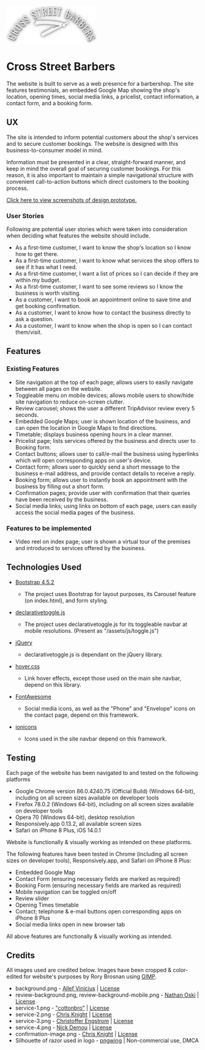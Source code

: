 <img src="/assets/images/logo.png" height="100">

# Cross Street Barbers
The website is built to serve as a web presence for a barbershop. The site features testimonials, an embedded Google Map showing the shop's location, opening times, social media links, a pricelist, contact information, a contact form, and a booking form. 

## UX 
The site is intended to inform potential customers about the shop's services and to secure customer bookings. The website is designed with this business-to-consumer model in mind.

Information must be presented in a clear, straight-forward manner, and keep in mind the overall goal of securing customer bookings. For this reason, it is also important to maintain a simple navigational structure with convenient call-to-action buttons which direct customers to the booking process.

[Click here to view screenshots of design prototype.](mockups.pdf)

### User Stories
Following are potential user stories which were taken into consideration when deciding what features the website should include. 
- As a first-time customer, I want to know the shop's location so I know how to get there.
- As a first-time customer, I want to know what services the shop offers to see if it has what I need.
- As a first-time customer, I want a list of prices so I can decide if they are within my budget.
- As a first-time customer, I want to see some reviews so I know the business is worth visiting.
- As a customer, I want to book an appointment online to save time and get booking confirmation.
- As a customer, I want to know how to contact the business directly to ask a question.
- As a customer, I want to know when the shop is open so I can contact them/visit.

## Features
### Existing Features
- Site navigation at the top of each page; allows users to easily navigate between all pages on the website.
- Toggleable menu on mobile devices; allows mobile users to show/hide site navigation to reduce on-screen clutter.
- Review carousel; shows the user a different TripAdvisor review every 5 seconds. 
- Embedded Google Maps; user is shown location of the business, and can open the location in Google Maps to find directions.
- Timetable; displays business opening hours in a clear manner.
- Pricelist page; lists services offered by the business and directs user to Booking form.
- Contact buttons; allows user to call/e-mail the business using hyperlinks which will open corresponding apps on user's device.
- Contact form; allows user to quickly send a short message to the business e-mail address, and provide contact details to receive a reply.
- Booking form; allows user to instantly book an appointment with the business by filling out a short form.
- Confirmation pages; provide user with confirmation that their queries have been received by the business.
- Social media links; using links on bottom of each page, users can easily access the social media pages of the business.

### Features to be implemented 
- Video reel on index page; user is shown a virtual tour of the premises and introduced to services offered by the business.

##  Technologies Used
- [Bootstrap 4.5.2](https://getbootstrap.com/docs/4.0/about/license/)
  - The project uses Bootstrap for layout purposes, its Carousel feature (on index.html), and form styling. 

- [declarativetoggle.js](https://github.com/LearnWebCode/declarativeToggle/blob/master/LICENSE)
  - The project uses declarativetoggle.js for its toggleable navbar at mobile resolutions. (Present as "/assets/js/toggle.js")

- [jQuery](https://jquery.org/license/)
  - declarativetoggle.js is dependant on the jQuery library.

- [hover.css](https://ianlunn.github.io/Hover/#licenses)
  - Link hover effects, except those used on the main site navbar, depend on this library.

- [FontAwesome](https://fontawesome.com/license/free)
  - Social media icons, as well as the "Phone" and "Envelope" icons on the contact page, depend on this framework.

- [ionicons](https://github.com/ionic-team/ionicons/blob/master/LICENSE)
  - Icons used in the site navbar depend on this framework.

## Testing
Each page of the website has been navigated to and tested on the following platforms
- Google Chrome version 86.0.4240.75 (Official Build) (Windows 64-bit), including on all screen sizes available on developer tools
- Firefox 78.0.2 (Windows 64-bit), including on all screen sizes available on developer tools
- Opera 70 (Windows 64-bit), desktop resolution
- Responsively.app 0.13.2, all available screen sizes
- Safari on iPhone 8 Plus, iOS 14.0.1

Website is functionally & visually working as intended on these platforms.

The following features have been tested in Chrome (including all screen sizes on developer tools), Responsively.app, and Safari on iPhone 8 Plus:
- Embedded Google Map
- Contact Form (ensuring necessary fields are marked as required)
- Booking Form (ensuring necessary fields are marked as required)
- Mobile navigation can be toggled on/off
- Review slider
- Opening Times timetable
- Contact; telephone & e-mail buttons open corresponding apps on iPhone 8 Plus
- Social media links open in new browser tab 

All above features are functionally & visually working as intended. 

## Credits
All images used are credited below. Images have been cropped & color-edited for website's purposes by Rory Brosnan using [GIMP](https://www.gimp.org/). 
- background.png - [Allef Vinicius](https://unsplash.com/photos/IvQeAVeJULw) | [License](https://unsplash.com/license)
- review-background.png, review-background-mobile.png - [Nathan Oski](https://unsplash.com/photos/EW_rqoSdDes) | [License](https://unsplash.com/license)
- service-1.png - ["cottonbro"](https://www.pexels.com/photo/man-in-white-and-black-stripe-shirt-holding-black-pen-3998429/) | [License](https://www.pexels.com/license/)
- service-2.png - [Chris Knight](https://unsplash.com/photos/vI3m5UnZ0aQ) | [License](https://unsplash.com/license)
- service-3.png - [Christoffer Engstrom](https://unsplash.com/photos/1ouGlRChSbY) | [License](https://unsplash.com/license)
- service-4.png - [Nick Demou](https://www.pexels.com/photo/gray-hand-tool-1319459/) | [License](https://www.pexels.com/license/)
- confirmation-image.png - [Chris Knight](https://unsplash.com/photos/_H1XXY96pqw) | [License](https://unsplash.com/license)
- Silhouette of razor used in logo - [pngwing](https://www.pngwing.com/en/free-png-yxgwm) | Non-commercial use, DMCA